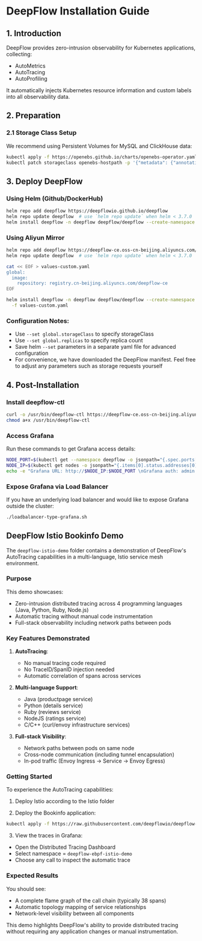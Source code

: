 # DeepFlow Installation Guide

## 1. Introduction
DeepFlow provides zero-intrusion observability for Kubernetes applications, collecting:
- AutoMetrics
- AutoTracing
- AutoProfiling

It automatically injects Kubernetes resource information and custom labels into all observability data.

## 2. Preparation

### 2.1 Storage Class Setup
We recommend using Persistent Volumes for MySQL and ClickHouse data:

```bash
kubectl apply -f https://openebs.github.io/charts/openebs-operator.yaml
kubectl patch storageclass openebs-hostpath -p '{"metadata": {"annotations":{"storageclass.kubernetes.io/is-default-class":"true"}}}'
```

## 3. Deploy DeepFlow

### Using Helm (Github/DockerHub)
```bash
helm repo add deepflow https://deepflowio.github.io/deepflow
helm repo update deepflow  # use `helm repo update` when helm < 3.7.0
helm install deepflow -n deepflow deepflow/deepflow --create-namespace
```

### Using Aliyun Mirror
```bash
helm repo add deepflow https://deepflow-ce.oss-cn-beijing.aliyuncs.com/chart/stable
helm repo update deepflow  # use `helm repo update` when helm < 3.7.0

cat << EOF > values-custom.yaml
global:
  image:
    repository: registry.cn-beijing.aliyuncs.com/deepflow-ce
EOF

helm install deepflow -n deepflow deepflow/deepflow --create-namespace \
  -f values-custom.yaml
```

### Configuration Notes:
- Use `--set global.storageClass` to specify storageClass
- Use `--set global.replicas` to specify replica count
- Save helm `--set` parameters in a separate yaml file for advanced configuration
- For convenience, we have downloaded the DeepFlow manifest. Feel free to adjust any parameters such as storage requests yourself

## 4. Post-Installation

### Install deepflow-ctl
```bash
curl -o /usr/bin/deepflow-ctl https://deepflow-ce.oss-cn-beijing.aliyuncs.com/bin/ctl/stable/linux/$(arch | sed 's|x86_64|amd64|' | sed 's|aarch64|arm64|')/deepflow-ctl
chmod a+x /usr/bin/deepflow-ctl
```

### Access Grafana
Run these commands to get Grafana access details:
```bash
NODE_PORT=$(kubectl get --namespace deepflow -o jsonpath="{.spec.ports[0].nodePort}" services deepflow-grafana)
NODE_IP=$(kubectl get nodes -o jsonpath="{.items[0].status.addresses[0].address}")
echo -e "Grafana URL: http://$NODE_IP:$NODE_PORT \nGrafana auth: admin:deepflow"
```

### Expose Grafana via Load Balancer
If you have an underlying load balancer and would like to expose Grafana outside the cluster:
```bash
./loadbalancer-type-grafana.sh
```

## DeepFlow Istio Bookinfo Demo

The `deepflow-istio-demo` folder contains a demonstration of DeepFlow's AutoTracing capabilities in a multi-language, Istio service mesh environment.

### Purpose
This demo showcases:
- Zero-intrusion distributed tracing across 4 programming languages (Java, Python, Ruby, Node.js)
- Automatic tracing without manual code instrumentation
- Full-stack observability including network paths between pods

### Key Features Demonstrated
1. **AutoTracing**:
   - No manual tracing code required
   - No TraceID/SpanID injection needed
   - Automatic correlation of spans across services

2. **Multi-language Support**:
   - Java (productpage service)
   - Python (details service)
   - Ruby (reviews service)
   - NodeJS (ratings service)
   - C/C++ (curl/envoy infrastructure services)

3. **Full-stack Visibility**:
   - Network paths between pods on same node
   - Cross-node communication (including tunnel encapsulation)
   - In-pod traffic (Envoy Ingress → Service → Envoy Egress)

### Getting Started
To experience the AutoTracing capabilities:

1. Deploy Istio according to the Istio folder

2. Deploy the Bookinfo application:
```bash
kubectl apply -f https://raw.githubusercontent.com/deepflowio/deepflow-demo/main/Istio-Bookinfo/bookinfo.yaml
```

3. View the traces in Grafana:
- Open the Distributed Tracing Dashboard
- Select namespace = `deepflow-ebpf-istio-demo`
- Choose any call to inspect the automatic trace

### Expected Results
You should see:
- A complete flame graph of the call chain (typically 38 spans)
- Automatic topology mapping of service relationships
- Network-level visibility between all components

This demo highlights DeepFlow's ability to provide distributed tracing without requiring any application changes or manual instrumentation.


